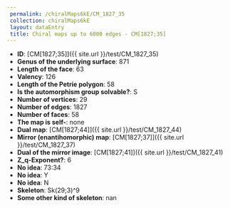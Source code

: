 ```yaml
--- 
 permalink: /chiralMaps6kE/CM_1827_35 
 collection: chiralMaps6kE
 layout: dataEntry
 title: Chiral maps up to 6000 edges - CM[1827;35]
---
```


- **ID**: [CM[1827;35]]({{ site.url }}/test/CM_1827_35)
- **Genus of the underlying surface**: 871
- **Length of the face**: 63
- **Valency**: 126
- **Length of the Petrie polygon**: 58
- **Is the automorphism group solvable?**: S
- **Number of vertices**: 29
- **Number of edges**: 1827
- **Number of faces**: 58
- **The map is self-**: none
- **Dual map**: [CM[1827;44]]({{ site.url }}/test/CM_1827_44)
- **Mirror (enantihomorphic) map**: [CM[1827;37]]({{ site.url }}/test/CM_1827_37)
- **Dual of the mirror image**: [CM[1827;41]]({{ site.url }}/test/CM_1827_41)
- **Z_q-Exponent?**: 6
- **No idea**:  73:34
- **No idea**: Y
- **No idea**: N
- **Skeleton**: Sk(29;3)^9
- **Some other kind of skeleton**: nan
